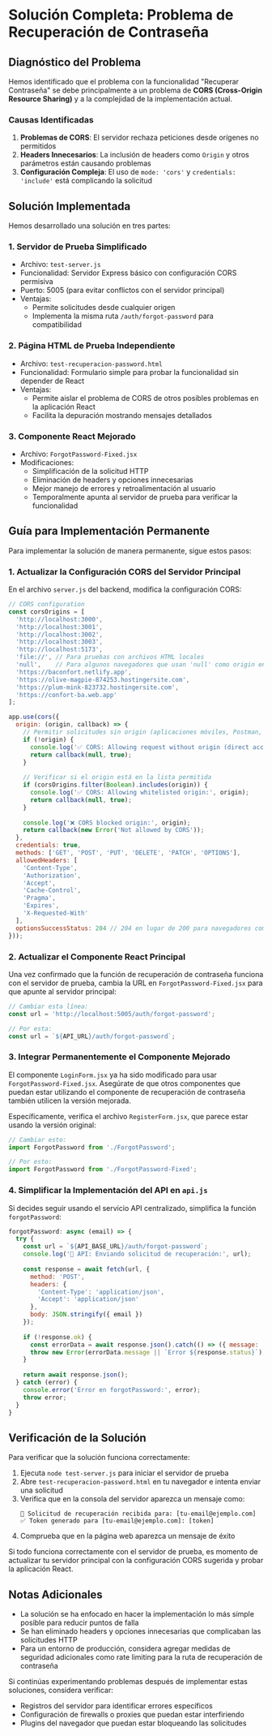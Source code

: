 # Solución Completa: Problema de Recuperación de Contraseña

## Diagnóstico del Problema

Hemos identificado que el problema con la funcionalidad "Recuperar Contraseña" se debe principalmente a un problema de **CORS (Cross-Origin Resource Sharing)** y a la complejidad de la implementación actual.

### Causas Identificadas
1. **Problemas de CORS**: El servidor rechaza peticiones desde orígenes no permitidos
2. **Headers Innecesarios**: La inclusión de headers como `Origin` y otros parámetros están causando problemas
3. **Configuración Compleja**: El uso de `mode: 'cors'` y `credentials: 'include'` está complicando la solicitud

## Solución Implementada

Hemos desarrollado una solución en tres partes:

### 1. Servidor de Prueba Simplificado
- Archivo: `test-server.js`
- Funcionalidad: Servidor Express básico con configuración CORS permisiva
- Puerto: 5005 (para evitar conflictos con el servidor principal)
- Ventajas:
  * Permite solicitudes desde cualquier origen
  * Implementa la misma ruta `/auth/forgot-password` para compatibilidad

### 2. Página HTML de Prueba Independiente
- Archivo: `test-recuperacion-password.html`
- Funcionalidad: Formulario simple para probar la funcionalidad sin depender de React
- Ventajas:
  * Permite aislar el problema de CORS de otros posibles problemas en la aplicación React
  * Facilita la depuración mostrando mensajes detallados

### 3. Componente React Mejorado
- Archivo: `ForgotPassword-Fixed.jsx`
- Modificaciones:
  * Simplificación de la solicitud HTTP
  * Eliminación de headers y opciones innecesarias
  * Mejor manejo de errores y retroalimentación al usuario
  * Temporalmente apunta al servidor de prueba para verificar la funcionalidad

## Guía para Implementación Permanente

Para implementar la solución de manera permanente, sigue estos pasos:

### 1. Actualizar la Configuración CORS del Servidor Principal

En el archivo `server.js` del backend, modifica la configuración CORS:

```javascript
// CORS configuration
const corsOrigins = [
  'http://localhost:3000',
  'http://localhost:3001', 
  'http://localhost:3002',
  'http://localhost:3003',
  'http://localhost:5173',
  'file://', // Para pruebas con archivos HTML locales
  'null',    // Para algunos navegadores que usan 'null' como origin en archivos locales
  'https://baconfort.netlify.app',
  'https://olive-magpie-874253.hostingersite.com',
  'https://plum-mink-823732.hostingersite.com',
  'https://confort-ba.web.app'
];

app.use(cors({
  origin: (origin, callback) => {
    // Permitir solicitudes sin origin (aplicaciones móviles, Postman, enlaces directos, etc.)
    if (!origin) {
      console.log('✅ CORS: Allowing request without origin (direct access/email links)');
      return callback(null, true);
    }
    
    // Verificar si el origin está en la lista permitida
    if (corsOrigins.filter(Boolean).includes(origin)) {
      console.log('✅ CORS: Allowing whitelisted origin:', origin);
      return callback(null, true);
    }
    
    console.log('❌ CORS blocked origin:', origin);
    return callback(new Error('Not allowed by CORS'));
  },
  credentials: true,
  methods: ['GET', 'POST', 'PUT', 'DELETE', 'PATCH', 'OPTIONS'],
  allowedHeaders: [
    'Content-Type', 
    'Authorization', 
    'Accept',
    'Cache-Control', 
    'Pragma', 
    'Expires',
    'X-Requested-With'
  ],
  optionsSuccessStatus: 204 // 204 en lugar de 200 para navegadores compatibles con preflight
}));
```

### 2. Actualizar el Componente React Principal

Una vez confirmado que la función de recuperación de contraseña funciona con el servidor de prueba, cambia la URL en `ForgotPassword-Fixed.jsx` para que apunte al servidor principal:

```javascript
// Cambiar esta línea:
const url = 'http://localhost:5005/auth/forgot-password';

// Por esta:
const url = `${API_URL}/auth/forgot-password`;
```

### 3. Integrar Permanentemente el Componente Mejorado

El componente `LoginForm.jsx` ya ha sido modificado para usar `ForgotPassword-Fixed.jsx`. Asegúrate de que otros componentes que puedan estar utilizando el componente de recuperación de contraseña también utilicen la versión mejorada.

Específicamente, verifica el archivo `RegisterForm.jsx`, que parece estar usando la versión original:

```javascript
// Cambiar esto:
import ForgotPassword from './ForgotPassword';

// Por esto:
import ForgotPassword from './ForgotPassword-Fixed';
```

### 4. Simplificar la Implementación del API en `api.js`

Si decides seguir usando el servicio API centralizado, simplifica la función `forgotPassword`:

```javascript
forgotPassword: async (email) => {
  try {
    const url = `${API_BASE_URL}/auth/forgot-password`;
    console.log('🔑 API: Enviando solicitud de recuperación:', url);
    
    const response = await fetch(url, {
      method: 'POST',
      headers: {
        'Content-Type': 'application/json',
        'Accept': 'application/json'
      },
      body: JSON.stringify({ email })
    });
    
    if (!response.ok) {
      const errorData = await response.json().catch(() => ({ message: 'Error en el servidor' }));
      throw new Error(errorData.message || `Error ${response.status}`);
    }
    
    return await response.json();
  } catch (error) {
    console.error('Error en forgotPassword:', error);
    throw error;
  }
}
```

## Verificación de la Solución

Para verificar que la solución funciona correctamente:

1. Ejecuta `node test-server.js` para iniciar el servidor de prueba
2. Abre `test-recuperacion-password.html` en tu navegador e intenta enviar una solicitud
3. Verifica que en la consola del servidor aparezca un mensaje como:
   ```
   📧 Solicitud de recuperación recibida para: [tu-email@ejemplo.com]
   ✅ Token generado para [tu-email@ejemplo.com]: [token]
   ```
4. Comprueba que en la página web aparezca un mensaje de éxito

Si todo funciona correctamente con el servidor de prueba, es momento de actualizar tu servidor principal con la configuración CORS sugerida y probar la aplicación React.

## Notas Adicionales

- La solución se ha enfocado en hacer la implementación lo más simple posible para reducir puntos de falla
- Se han eliminado headers y opciones innecesarias que complicaban las solicitudes HTTP
- Para un entorno de producción, considera agregar medidas de seguridad adicionales como rate limiting para la ruta de recuperación de contraseña

Si continúas experimentando problemas después de implementar estas soluciones, considera verificar:
- Registros del servidor para identificar errores específicos
- Configuración de firewalls o proxies que puedan estar interfiriendo
- Plugins del navegador que puedan estar bloqueando las solicitudes

